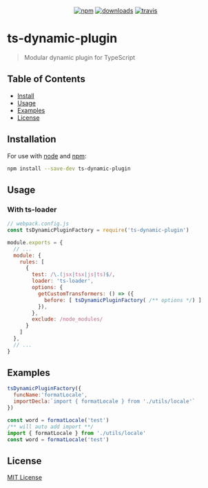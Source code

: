 <p align="center">
  <a href="https://www.npmjs.org/package/ts-dynamic-plugin"><img src="https://img.shields.io/npm/v/ts-dynamic-plugin.svg?style=flat" alt="npm"></a>
  <a href="https://www.npmjs.com/package/ts-dynamic-plugin"><img src="https://img.shields.io/npm/dt/ts-dynamic-plugin.svg" alt="downloads" ></a>
  <a href="https://travis-ci.org/Jetsly/ts-dynamic-plugin"><img src="https://travis-ci.org/Jetsly/ts-dynamic-plugin.svg?branch=master" alt="travis"></a>
</p>

# ts-dynamic-plugin

> Modular dynamic plugin for TypeScript

## Table of Contents

- [Install](#install)
- [Usage](#usage)
- [Examples](#examples)
- [License](#license)


## Installation

For use with [node](http://nodejs.org) and [npm](https://npmjs.com):

```sh
npm install --save-dev ts-dynamic-plugin
```

## Usage
### With ts-loader

```js
// webpack.config.js
const tsDynamicPluginFactory = require('ts-dynamic-plugin')

module.exports = {
  // ...
  module: {
    rules: [
      {
        test: /\.(jsx|tsx|js|ts)$/,
        loader: 'ts-loader',
        options: {
          getCustomTransformers: () => ({
            before: [ tsDynamicPluginFactory( /** options */) ]
          }),
        },
        exclude: /node_modules/
      }
    ]
  },
  // ...
}
```

## Examples

```js
tsDynamicPluginFactory({
  funcName:'formatLocale',
  importDecla:`import { formatLocale } from './utils/locale'` 
})
```

```js
const word = formatLocale('test')
/** will auto add import **/
import { formatLocale } from './utils/locale'
const word = formatLocale('test')
```


## License

[MIT License](LICENSE.md)
